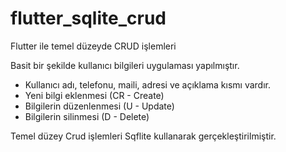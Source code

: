 # flutter_sqlite_crud
Flutter ile temel düzeyde CRUD işlemleri 

Basit bir şekilde kullanıcı bilgileri uygulaması yapılmıştır.
* Kullanıcı adı, telefonu, maili, adresi ve açıklama kısmı vardır.
* Yeni bilgi eklenmesi    (CR - Create)
* Bilgilerin düzenlenmesi (U - Update)
* Bilgilerin silinmesi    (D - Delete)

Temel düzey Crud işlemleri Sqflite kullanarak gerçekleştirilmiştir.  